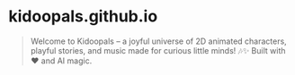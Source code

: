 # kidoopals.github.io
> Welcome to Kidoopals – a joyful universe of 2D animated characters, playful stories, and music made for curious little minds! 🎶✨ Built with ❤️ and AI magic.
